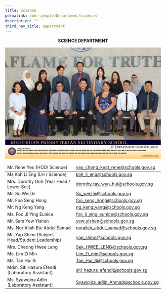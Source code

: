 ```yaml
---
title: Science
permalink: /our-people/Department/science/
description: ""
third_nav_title: Department
---
```

**<center>SCIENCE DEPARTMENT</center>**


![](/images/Our%20People/Departments/sci.jpg)

<table>
<thead>
  <tr>
    <td>Mr. Rene Yeo (HOD/ Science)</td>
    <td><a href="mailto:yeo_chong_keat_rene@schools.gov.sg">yeo_chong_keat_rene@schools.gov.sg</a></td>
  </tr>
</thead>
<tbody>
	<tr>
    <td>Ms Koh Li Eng (LH / Science)</td>
    <td><a href="mailto:koh_li_eng@schools.gov.sg">koh_li_eng@schools.gov.sg</a></td>
  </tr>
  <tr>
    <td>Mrs. Dorothy Goh (Year Head / Lower Sec)</td>
    <td><a href="mailto:dorothy_tay_wyn_hui@schools.gov.sg">dorothy_tay_wyn_hui@schools.gov.sg</a></td>
  </tr>
  <tr>
    <td>Mr. Su Weizhi</td>
    <td><a href="mailto:Su_weizhi@schools.gov.sg">Su_weizhi@schools.gov.sg</a></td>
  </tr>
  <tr>
    <td>Mr. Foo Seng Hong</td>
    <td><a href="mailto:foo_seng_hong@schools.gov.sg">foo_seng_hong@schools.gov.sg</a></td>
  </tr>
  <tr>
    <td>Mr. Ng Keng Yang</td>
    <td><a href="mailto:ng_keng_yang@schools.gov.sg">ng_keng_yang@schools.gov.sg</a></td>
  </tr>
	 <tr>
    <td>Ms. Foo Ji Ying Eunice</td>
    <td><a href="mailto:foo_ji_ying_eunice@schools.gov.sg">foo_ji_ying_eunice@schools.gov.sg</a></td>
  </tr>
  <tr>
    <td>Mr. Sam Yew Yishen</td>
    <td><a href="mailto:yew_yishen@schools.gov.sg">yew_yishen@schools.gov.sg</a></td>
  </tr>
  <tr>
    <td>Ms. Nor Aliah Bte Abdul Samad</td>
    <td><a href="mailto:noraliah_abdul_samad@schools.gov.sg">noraliah_abdul_samad@schools.gov.sg</a></td>
  </tr>
  <tr>
    <td>Mr. Yap Shinn (Subject Head/Student Leadership)</td>
    <td><a href="mailto:yap_shinn@schools.gov.sg">yap_shinn@schools.gov.sg</a></td>
  </tr>
  <tr>
    <td>Mrs. Cheong Hwee Leng</td>
    <td><a href="mailto:Sek_HWEE_LENG@schools.gov.sg">Sek_HWEE_LENG@schools.gov.sg</a></td>
  </tr>
  <tr>
    <td>Ms. Lim Zi Min</td>
    <td><a href="mailto:Lim_Zi_min@schools.gov.sg">Lim_Zi_min@schools.gov.sg</a></td>
  </tr>
  
  <tr>
    <td>Ms. Tan Hui Si</td>
    <td><a href="mailto:Tan_Hui_Si@schools.gov.sg">Tan_Hui_Si@schools.gov.sg</a></td>
  </tr>
  <tr>
    <td>Mdm. Siti Hazura Efendi (Laboratory Assistant)</td>
    <td><a href="mailto:siti_hazura_efendi@schools.gov.sg">siti_hazura_efendi@schools.gov.sg</a></td>
  </tr>
  <tr>
    <td>Ms. Syawqina Adlin (Laboratory Assistant)</td>
    <td><a href="mailto:Syawqina_adlin_Ahmad@schools.gov.sg">Syawqina_adlin_Ahmad@schools.gov.sg</a></td>
  </tr>
</tbody>
</table>